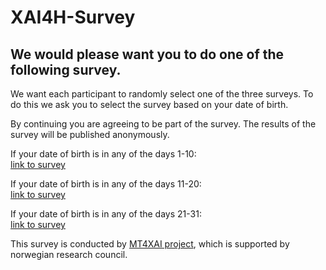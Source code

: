 # XAI4H-Survey

## We would please want you to do one of the following survey.

We want each participant to randomly select one of the three surveys. To do this we ask you to select the survey based on your date of birth. 

By continuing you are agreeing to be part of the survey. The results of the survey will be published anonymously.

If your date of birth is in any of the days 1-10:
</br>
[link to survey](https://bit.ly/MT4XAI-A)

If your date of birth is in any of the days 11-20:
</br>
[link to survey](https://bit.ly/MT4XAI-B)

If your date of birth is in any of the days 21-31:
</br>
[link to survey](https://bit.ly/MT4XAI-C)


This survey is conducted by [MT4XAI project](https://xai.w.uib.no/), which is supported by norwegian research council.
